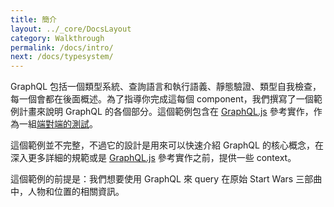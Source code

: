 ```yaml
---
title: 簡介
layout: ../_core/DocsLayout
category: Walkthrough
permalink: /docs/intro/
next: /docs/typesystem/
---
```


GraphQL 包括一個類型系統、查詢語言和執行語義、靜態驗證、類型自我檢查，每一個會都在後面概述。為了指導你完成這每個 component，我們撰寫了一個範例計畫來說明 GraphQL 的各個部分。這個範例包含在 [GraphQL.js](https://github.com/graphql/graphql-js) 參考實作，作為一組[端對端的測試](https://github.com/graphql/graphql-js/tree/master/src/__tests__)。

這個範例並不完整，不過它的設計是用來可以快速介紹 GraphQL 的核心概念，在深入更多詳細的規範或是 [GraphQL.js](https://github.com/graphql/graphql-js) 參考實作之前，提供一些 context。

這個範例的前提是：我們想要使用 GraphQL 來 query 在原始 Start Wars 三部曲中，人物和位置的相關資訊。
